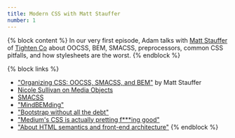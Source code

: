 ```yaml
---
title: Modern CSS with Matt Stauffer
number: 1
---
```


{% block content %}
In our very first episode, Adam talks with [Matt Stauffer](http://twitter.com/stauffermatt) of [Tighten Co](http://tighten.co) about OOCSS, BEM, SMACSS, preprocessors, common CSS pitfalls, and how stylesheets are the worst.
{% endblock %}

{% block links %}
- ["Organizing CSS: OOCSS, SMACSS, and BEM"](http://mattstauffer.co/blog/organizing-css-oocss-smacss-and-bem) by Matt Stauffer
- [Nicole Sullivan on Media Objects](http://www.stubbornella.org/content/2010/06/25/the-media-object-saves-hundreds-of-lines-of-code/)
- [SMACSS](https://smacss.com/)
- ["MindBEMding"](http://csswizardry.com/2013/01/mindbemding-getting-your-head-round-bem-syntax/)
- ["Bootstrap without all the debt"](https://coderwall.com/p/wixovg)
- ["Medium's CSS is actually pretting f***ing good"](https://medium.com/@fat/mediums-css-is-actually-pretty-fucking-good-b8e2a6c78b06)
- ["About HTML semantics and front-end architecture"](http://nicolasgallagher.com/about-html-semantics-front-end-architecture/)
{% endblock %}
